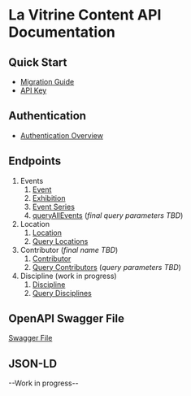 # La Vitrine Content API Documentation

## Quick Start
- [Migration Guide](./migration/migration.md)
- [API Key](#)

## Authentication
- [Authentication Overview](auth)

## Endpoints
1. Events
   1. [Event](main/event.md)
   2. [Exhibition](main/exhibition.md)
   3. [Event Series](main/series.md)
   4. [queryAllEvents](main/queryAllEvents.md) (*final query parameters TBD*)
2. Location
   1. [Location](main/location.md)
   2. [Query Locations](main/location.md#query-locations)
3. Contributor (*final name TBD*)
   1. [Contributor](main/contributor.md)
   2. [Query Contributors](main/contributor.md#query-contributors) (*query parameters TBD*)
4. Discipline (work in progress)
   1. [Discipline](main/discipline.md)
   2. [Query Disciplines](main/discipline.md#query-disciplines)

## OpenAPI Swagger File
[Swagger File](main/swagger/swagger.yaml)   

## JSON-LD
--Work in progress--

